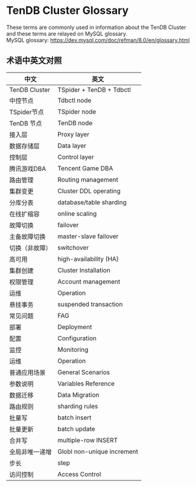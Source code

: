 # TenDB Cluster Glossary
These terms are commonly used in information about the TenDB Cluster and these terms are relayed on MySQL glossary.   
MySQL glossary: https://dev.mysql.com/doc/refman/8.0/en/glossary.html



## 术语中英文对照

| 中文   | 英文   |   
|-|-|
|TenDB Cluster | TSpider + TenDB + Tdbctl    
|中控节点 | Tdbctl node  
|TSpider节点 | TSpider node   
|TenDB 节点 |  TenDB node   
|接入层 | Proxy layer   
|数据存储层 |  Data layer  
|控制层 | Control layer
|腾讯游戏DBA |  Tencent Game DBA   
|路由管理 | Routing management
|集群变更 | Cluster DDL operating     
|分库分表 | database/table sharding   
|在线扩缩容 | online scaling   
|故障切换 | failover
|主备故障切换 | master-slave failover    
|切换（非故障） |switchover 
|高可用 | high-availability (HA)
| 集群创建 | Cluster Installation
| 权限管理 | Account management
| 运维| Operation 
| 悬挂事务 |  suspended transaction
| 常见问题 | FAG
| 部署 | Deployment
| 配置 | Configuration
| 监控 | Monitoring
| 运维 | Operation
| 普通应用场景 | General Scenarios
| 参数说明 | Variables Reference
| 数据迁移 | Data Migration
| 路由规则 | sharding rules
| 批量写 | batch insert 
| 批量更新 | batch update
| 合并写 | multiple-row INSERT
|全局非唯一递增|Globl non-unique increment
|步长|step
|访问控制|Access Control


